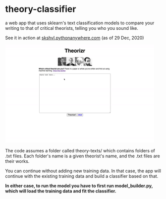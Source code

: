 # theory-classifier
a web app that uses sklearn's text classification models to compare your writing to that of critical theorists, telling you who you sound like.

See it in action at [skshvl.pythonanywhere.com]() (as of 29 Dec, 2020)

![giphy](static/img/giphy.gif)

The code assumes a folder called theory-texts/ which contains folders of .txt files. Each folder's name is a given theorist's name, and the .txt files are their works.

You can continue without adding new training data. In that case, the app will continue with the existing training data and build a classifier based on that.

**In either case, to run the model you have to first run model_builder.py, which will load the training data and fit the classifier.**

